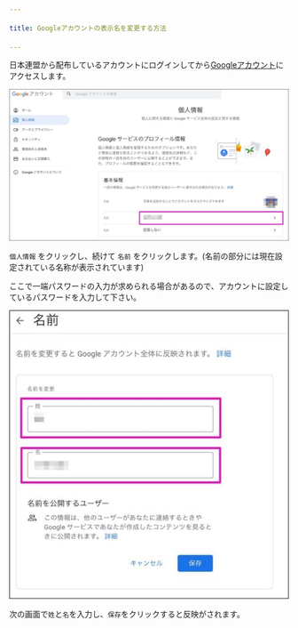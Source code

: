 ```yaml
---

title: Googleアカウントの表示名を変更する方法

---
```


日本連盟から配布しているアカウントにログインしてから[Googleアカウント](https://myaccount.google.com/)にアクセスします。

![01](./images/01.jpg)

`個人情報` をクリックし、続けて `名前` をクリックします。(名前の部分には現在設定されている名称が表示されています)

ここで一端パスワードの入力が求められる場合があるので、アカウントに設定しているパスワードを入力して下さい。

![02](./images/02.jpg)

次の画面で`姓`と`名`を入力し、`保存`をクリックすると反映がされます。

